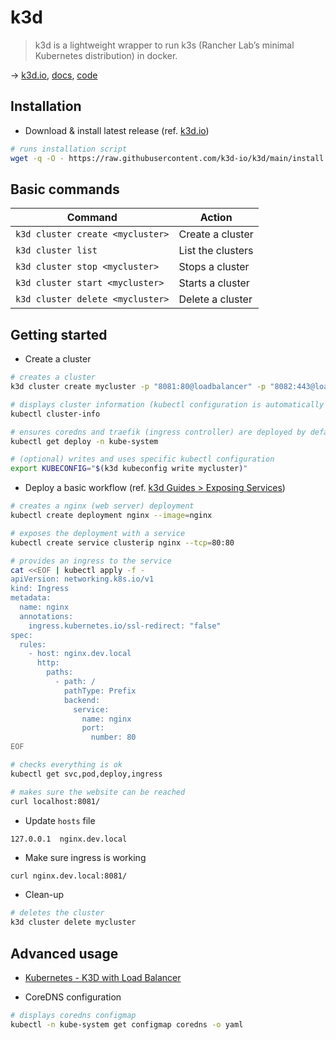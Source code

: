 # k3d

> k3d is a lightweight wrapper to run k3s (Rancher Lab’s minimal Kubernetes distribution) in docker.

→ [k3d.io](https://k3d.io/), [docs](https://k3d.io/v5.4.6/usage/configfile/), [code](https://github.com/k3d-io/k3d)

## Installation

- Download & install latest release (ref. [k3d.io](https://k3d.io/v5.4.6/#install-current-latest-release))

```bash
# runs installation script
wget -q -O - https://raw.githubusercontent.com/k3d-io/k3d/main/install.sh | bash
```

## Basic commands

Command                          | Action
-------------------------------- | ------
`k3d cluster create <mycluster>` | Create a cluster
`k3d cluster list`               | List the clusters
`k3d cluster stop <mycluster>`   | Stops a cluster
`k3d cluster start <mycluster>`  | Starts a cluster
`k3d cluster delete <mycluster>` | Delete a cluster

## Getting started

- Create a cluster

```bash
# creates a cluster
k3d cluster create mycluster -p "8081:80@loadbalancer" -p "8082:443@loadbalancer" --agents 2

# displays cluster information (kubectl configuration is automatically updated and set to use the new cluster context)
kubectl cluster-info

# ensures coredns and traefik (ingress controller) are deployed by default (k3s behavior)
kubectl get deploy -n kube-system

# (optional) writes and uses specific kubectl configuration
export KUBECONFIG="$(k3d kubeconfig write mycluster)"
```

- Deploy a basic workflow (ref. [k3d Guides > Exposing Services](https://k3d.io/v5.1.0/usage/exposing_services/))

```bash
# creates a nginx (web server) deployment
kubectl create deployment nginx --image=nginx

# exposes the deployment with a service
kubectl create service clusterip nginx --tcp=80:80

# provides an ingress to the service
cat <<EOF | kubectl apply -f -
apiVersion: networking.k8s.io/v1
kind: Ingress
metadata:
  name: nginx
  annotations:
    ingress.kubernetes.io/ssl-redirect: "false"
spec:
  rules:
    - host: nginx.dev.local
      http:
        paths:
          - path: /
            pathType: Prefix
            backend:
              service:
                name: nginx
                port:
                  number: 80
EOF

# checks everything is ok
kubectl get svc,pod,deploy,ingress

# makes sure the website can be reached
curl localhost:8081/
```

- Update `hosts` file

```hosts
127.0.0.1  nginx.dev.local
```

- Make sure ingress is working

```bash
curl nginx.dev.local:8081/
```

- Clean-up

```bash
# deletes the cluster
k3d cluster delete mycluster
```

## Advanced usage

- [Kubernetes - K3D with Load Balancer](https://niehaitao.github.io/ops/ops-k3d-lb/)

- CoreDNS configuration

```bash
# displays coredns configmap
kubectl -n kube-system get configmap coredns -o yaml
```
